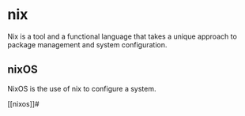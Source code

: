 # nix

Nix is a tool and a functional language that takes a unique approach to package management and system configuration.

## nixOS

NixOS is the use of nix to configure a system.

[[nixos]]#
